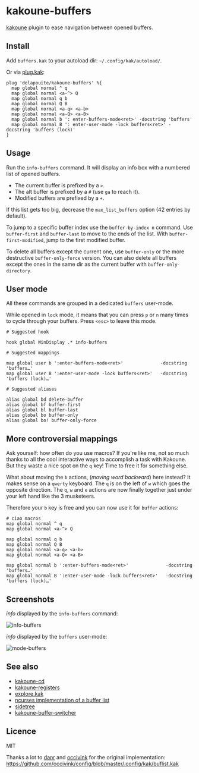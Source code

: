 # kakoune-buffers

[kakoune](http://kakoune.org) plugin to ease navigation between opened buffers.

## Install

Add `buffers.kak` to your autoload dir: `~/.config/kak/autoload/`.

Or via [plug.kak](https://github.com/andreyorst/plug.kak):

```
plug 'delapouite/kakoune-buffers' %{
  map global normal ^ q
  map global normal <a-^> Q
  map global normal q b
  map global normal Q B
  map global normal <a-q> <a-b>
  map global normal <a-Q> <a-B>
  map global normal b ': enter-buffers-mode<ret>' -docstring 'buffers'
  map global normal B ': enter-user-mode -lock buffers<ret>' -docstring 'buffers (lock)'
}
```

## Usage

Run the `info-buffers` command. It will display an info box with a numbered list of opened buffers.

- The current buffer is prefixed by a `>`.
- The alt buffer is prefixed by a `#` (use `ga` to reach it).
- Modified buffers are prefixed by a `+`.

If this list gets too big, decrease the `max_list_buffers` option (42 entries by default).

To jump to a specific buffer index use the `buffer-by-index n` command.
Use `buffer-first` and `buffer-last` to move to the ends of the list.
With `buffer-first-modified`, jump to the first modified buffer.

To delete all buffers except the current one, use `buffer-only` or the more destructive `buffer-only-force` version.
You can also delete all buffers except the ones in the same dir as the current buffer with `buffer-only-directory`.

## User mode

All these commands are grouped in a dedicated `buffers` user-mode.

While opened in `lock` mode, it means that you can press `p` or `n` many times to cycle through your buffers.
Press `<esc>` to leave this mode.

```
# Suggested hook

hook global WinDisplay .* info-buffers

# Suggested mappings

map global user b ':enter-buffers-mode<ret>'              -docstring 'buffers…'
map global user B ':enter-user-mode -lock buffers<ret>'   -docstring 'buffers (lock)…'

# Suggested aliases

alias global bd delete-buffer
alias global bf buffer-first
alias global bl buffer-last
alias global bo buffer-only
alias global bo! buffer-only-force
```

## More controversial mappings

Ask yourself: how often do you use macros? If you're like me, not so much thanks to all the cool interactive ways 
to accomplish a task with Kakoune. But they waste a nice spot on the `q` key! Time to free it for something else.

What about moving the `b` actions, (*moving word backward*) here instead? It makes sense on a `qwerty` keyboard.
The `q` is on the left of `w` which goes the opposite direction. The `q`, `w` and `e` actions are now finally together
just under your left hand like the 3 musketeers.

Therefore your `b` key is free and you can now use it for `buffer` actions:

```
# ciao macros
map global normal ^ q
map global normal <a-^> Q

map global normal q b
map global normal Q B
map global normal <a-q> <a-b>
map global normal <a-Q> <a-B>

map global normal b ':enter-buffers-mode<ret>'              -docstring 'buffers…'
map global normal B ':enter-user-mode -lock buffers<ret>'   -docstring 'buffers (lock)…'
```

## Screenshots

*info* displayed by the `info-buffers` command:

![info-buffers](https://raw.githubusercontent.com/delapouite/kakoune-buffers/master/list-buffers.jpg)

*info* displayed by the `buffers` user-mode:

![mode-buffers](https://raw.githubusercontent.com/delapouite/kakoune-buffers/master/mode-buffers.jpg)

## See also

- [kakoune-cd](https://github.com/Delapouite/kakoune-cd)
- [kakoune-registers](https://github.com/Delapouite/kakoune-registers)
- [explore.kak](https://github.com/alexherbo2/explore.kak)
- [ncurses implementation of a buffer list](https://github.com/mawww/kakoune/pull/1065)
- [sidetree](https://github.com/topisani/sidetree)
- [kakoune-buffer-switcher](https://github.com/occivink/kakoune-buffer-switcher)

## Licence

MIT

Thanks a lot to [danr](https://github.com/danr) and [occivink](https://github.com/occivink)
for the original implementation: https://github.com/occivink/config/blob/master/.config/kak/buflist.kak

